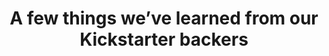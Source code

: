 ---
layout: blog
publisher: Crema.co Blog
originalurl: https://blog.crema.co/a-few-things-weve-learned-from-our-kickstarter-backers-d88286385dfc
title: "A few things we’ve learned from our Kickstarter backers"
snippet: "It’s been a lively few months. In March, I announced Crema.co’s Kickstarter campaign at Coffee Con in Manhattan. When the campaign ended in April, 351 amazing backers had pledged $25,327 to help make the dream of a single-origin coffee marketplace a reality."
---